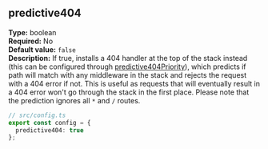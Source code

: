 ## predictive404

**Type:** boolean  
**Required:** No  
**Default value:** `false`  
**Description:** If true, installs a 404 handler at the top of the stack instead (this can be configured through [predictive404Priority](#predictive404priority)), which predicts if path will match with any middleware in the stack and rejects the request with a 404 error if not. This is useful as requests that will eventually result in a 404 error won't go through the stack in the first place. Please note that the prediction ignores all `*` and `/` routes.

```ts
// src/config.ts
export const config = {
  predictive404: true
};
```
